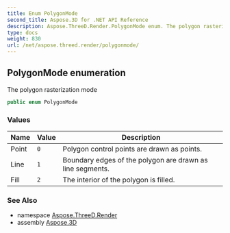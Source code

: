 ```yaml
---
title: Enum PolygonMode
second_title: Aspose.3D for .NET API Reference
description: Aspose.ThreeD.Render.PolygonMode enum. The polygon rasterization mode
type: docs
weight: 830
url: /net/aspose.threed.render/polygonmode/
---
```

## PolygonMode enumeration

The polygon rasterization mode

```csharp
public enum PolygonMode
```

### Values

| Name | Value | Description |
| --- | --- | --- |
| Point | `0` | Polygon control points are drawn as points. |
| Line | `1` | Boundary edges of the polygon are drawn as line segments. |
| Fill | `2` | The interior of the polygon is filled. |

### See Also

* namespace [Aspose.ThreeD.Render](../../aspose.threed.render/)
* assembly [Aspose.3D](../../)


